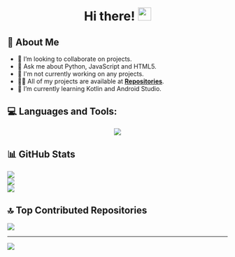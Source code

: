 <h1 align="center">Hi there! <img src="https://i.imgur.com/ILVRpZm.gif" width="30px"></h1>

## 👤 About Me
- 👯 I’m looking to collaborate on projects.
- 💬 Ask me about Python, JavaScript and HTML5.
- 🔭 I'm not currently working on any projects.
- 👨‍💻 All of my projects are available at **[Repositories](https://github.com/jheythegreat?tab=repositories)**.
- 🌱 I’m currently learning Kotlin and Android Studio.

## 💻 Languages and Tools:
<p align="center">
  <a href="https://skillicons.dev">
    <img src="https://skillicons.dev/icons?i=py,js,html,css,ruby,rails,kotlin,bash,php,androidstudio&perline=11" />
  </a>
</p>

## 📊 GitHub Stats
  ![](https://github-readme-stats.vercel.app/api/top-langs/?username=jheythegreat&theme=dark&hide_border=true&include_all_commits=false&count_private=false&layout=compact)<br/>
  ![](https://github-readme-stats.vercel.app/api?username=jheythegreat&theme=dark&hide_border=true&include_all_commits=false&count_private=false)<br/>
  ![](https://github-readme-streak-stats.herokuapp.com/?user=jheythegreat&theme=dark&hide_border=true)

## 🔝 Top Contributed Repositories
![](https://github-contributor-stats.vercel.app/api?username=jheythegreat&limit=5&theme=dark&combine_all_yearly_contributions=true)

---
[![](https://visitcount.itsvg.in/api?id=jheythegreat&icon=0&color=0)](https://visitcount.itsvg.in)

